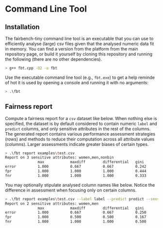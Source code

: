 # Command Line Tool

## Installation

The fairbench-tiny command line tool is an executable that you can
use to efficiently analyse (large) csv files given that the analysed
numeric data fit in memory. You can find a version from the platform
from the main repository page, or build it yourself by cloning this
repository and running the following (there are no other dependencies).

```bash
> g++ fbt.cpp -O2 -o fbt
```

Use the executable command line tool (e.g., `fbt.exe`)
to get a help reminde of hot it is used by opening a console 
and running it with no arguments:

```bash
> .\fbt
```

## Fairness report

Compute a fairness report for a `csv` dataset like below.
When nothing else is specified, the dataset is by default 
considered to contain numeric `label` and `predict` 
columns, and only sensitive attributes in the rest of
the columns. The generated report contains various 
performance assessment strategies (rows) and methods
to reduce their computation across all attribute values
(columns). Larger assessments indicate greater biases
of certain types.

```bash
> .\fbt report examples\test.csv
Report on 3 sensitive attributes: women,men,nonbin
               max            maxdiff        differential   gini
error          1.000          0.667          0.667          0.242
fpr            1.000          1.000          1.000          0.444
fnr            1.000          1.000          1.000          0.333
```

You may optionally stipulate analysed column names like below.
Notice the difference in assessment when focusing only on certain columns.

```bash
> .\fbt report examples\test.csv --label label --predict predict --sensitive men,women
Report on 2 sensitive attributes: women,men
               max            maxdiff        differential   gini
error          1.000          0.667          0.667          0.250
fpr            1.000          0.500          0.500          0.167
fnr            1.000          1.000          1.000          0.500
```